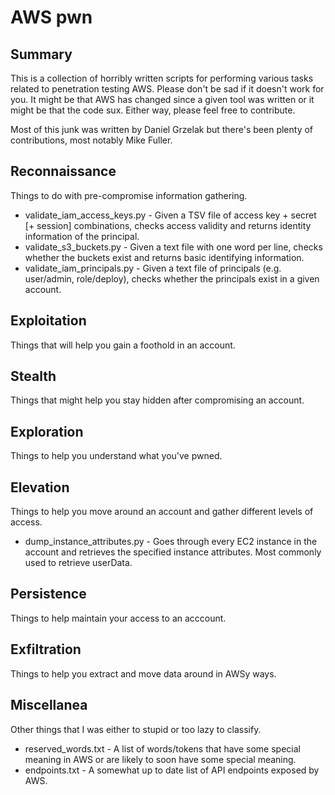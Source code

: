 # AWS pwn

## Summary

This is a collection of horribly written scripts for performing various tasks related to penetration testing AWS. Please don't be sad if it doesn't work for you. It might be that AWS has changed since a given tool was written or it might be that the code sux. Either way, please feel free to contribute.

Most of this junk was written by Daniel Grzelak but there's been plenty of contributions, most notably Mike Fuller.

## Reconnaissance

Things to do with pre-compromise information gathering.

* validate_iam_access_keys.py - Given a TSV file of access key + secret [+ session] combinations, checks access validity and returns identity information of the principal.
* validate_s3_buckets.py - Given a text file with one word per line, checks whether the buckets exist and returns basic identifying information.
* validate_iam_principals.py - Given a text file of principals (e.g. user/admin, role/deploy), checks whether the principals exist in a given account.

## Exploitation

Things that will help you gain a foothold in an account.

## Stealth

Things that might help you stay hidden after compromising an account.

## Exploration

Things to help you understand what you've pwned.

## Elevation

Things to help you move around an account and gather different levels of access.

* dump_instance_attributes.py - Goes through every EC2 instance in the account and retrieves the specified instance attributes. Most commonly used to retrieve userData.

## Persistence

Things to help maintain your access to an acccount.

## Exfiltration

Things to help you extract and move data around in AWSy ways.

## Miscellanea

Other things that I was either to stupid or too lazy to classify.

* reserved_words.txt - A list of words/tokens that have some special meaning in AWS or are likely to soon have some special meaning.
* endpoints.txt - A somewhat up to date list of API endpoints exposed by AWS.

